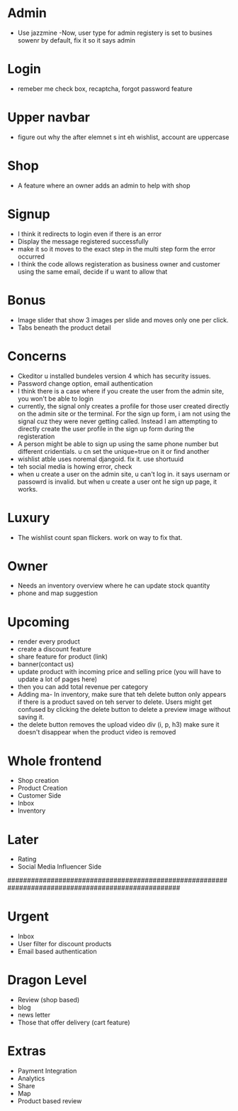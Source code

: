 # Admin

- Use jazzmine
  -Now, user type for admin registery is set to busines sowenr by default, fix it so it says admin

# Login

- remeber me check box, recaptcha, forgot password feature

# Upper navbar

- figure out why the after elemnet s int eh wishlist, account are uppercase

# Shop

- A feature where an owner adds an admin to help with shop

# Signup

- I think it redirects to login even if there is an error
- Display the message registered successfully
- make it so it moves to the exact step in the multi step form the error occurred
- I think the code allows registeration as business owner and customer using the same email, decide if u want to allow that

# Bonus

- Image slider that show 3 images per slide and moves only one per click.
- Tabs beneath the product detail

# Concerns

- Ckeditor u installed bundeles version 4 which has security issues.
- Password change option, email authentication
- I think there is a case where if you create the user from the admin site, you won't be able to login
- currently, the signal only creates a profile for those user created directly on the admin site or the terminal. For the sign up form, i am not using the signal cuz they were never getting called. Instead I am attempting to directly create the user profile in the sign up form during the registeration
- A person might be able to sign up using the same phone number but different cridentials. u cn set the unique=true on it or find another
- wishlist atble uses noremal djangoid. fix it. use shortuuid
- teh social media is howing error, check
- when u create a user on the admin site, u can't log in. it says usernam or passowrd is invalid. but when u create a user ont he sign up page, it works.

# Luxury

- The wishlist count span flickers. work on way to fix that.

# Owner

- Needs an inventory overview where he can update stock quantity
- phone and map suggestion

# Upcoming

- render every product
- create a discount feature
- share feature for product (link)
- banner(contact us)
- update product with incoming price and selling price (you will have to update a lot of pages here)
- then you can add total revenue per category
- Adding ma- In inventory, make sure that teh delete button only appears if there is a product saved on teh server to delete. Users might get confused by clicking the delete button to delete a preview image without saving it.
- the delete button removes the upload video div (i, p, h3) make sure it doesn't disappear when the product video is removed

# Whole frontend

- Shop creation
- Product Creation
- Customer Side
- Inbox
- Inventory

# Later

- Rating
- Social Media Influencer Side

####################################################################################################

# Urgent
- Inbox
- User filter for discount products
- Email based authentication

# Dragon Level
- Review (shop based)
- blog
- news letter
- Those that offer delivery (cart feature)

# Extras
- Payment Integration
- Analytics
- Share
- Map
- Product based review
